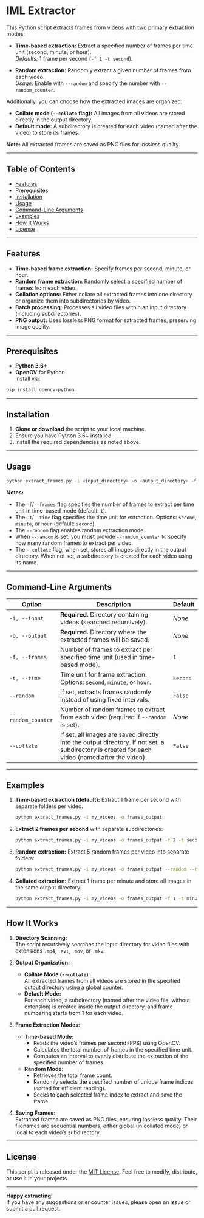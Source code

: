 # IML Extractor

This Python script extracts frames from videos with two primary extraction modes:

- **Time-based extraction:** Extract a specified number of frames per time unit (second, minute, or hour).  
  *Defaults:* 1 frame per second (`-f 1 -t second`).

- **Random extraction:** Randomly extract a given number of frames from each video.  
  *Usage:* Enable with `--random` and specify the number with `--random_counter`.

Additionally, you can choose how the extracted images are organized:

- **Collate mode (`--collate` flag):** All images from all videos are stored directly in the output directory.
- **Default mode:** A subdirectory is created for each video (named after the video) to store its frames.

**Note:** All extracted frames are saved as PNG files for lossless quality.

---

## Table of Contents

- [Features](#features)
- [Prerequisites](#prerequisites)
- [Installation](#installation)
- [Usage](#usage)
- [Command-Line Arguments](#command-line-arguments)
- [Examples](#examples)
- [How It Works](#how-it-works)
- [License](#license)

---

## Features

- **Time-based frame extraction:** Specify frames per second, minute, or hour.
- **Random frame extraction:** Randomly select a specified number of frames from each video.
- **Collation options:** Either collate all extracted frames into one directory or organize them into subdirectories by video.
- **Batch processing:** Processes all video files within an input directory (including subdirectories).
- **PNG output:** Uses lossless PNG format for extracted frames, preserving image quality.

---

## Prerequisites

- **Python 3.6+**
- **OpenCV** for Python  
Install via:
```bash
pip install opencv-python
```

---

## Installation

1. **Clone or download** the script to your local machine.
2. Ensure you have Python 3.6+ installed.
3. Install the required dependencies as noted above.

---

## Usage

```bash
python extract_frames.py -i <input_directory> -o <output_directory> -f <frames> -t <time> [--random] [--random_counter <number>] [--collate]
```

**Notes:**
- The `-f`/`--frames` flag specifies the number of frames to extract per time unit in time-based mode (default: `1`).
- The `-t`/`--time` flag specifies the time unit for extraction. Options: `second`, `minute`, or `hour` (default: `second`).
- The `--random` flag enables random extraction mode.
- When `--random` is set, you **must** provide `--random_counter` to specify how many random frames to extract per video.
- The `--collate` flag, when set, stores all images directly in the output directory. When not set, a subdirectory is created for each video using its name.

---

## Command-Line Arguments

| **Option**              | **Description**                                                                                                                                      | **Default**     |
|-------------------------|------------------------------------------------------------------------------------------------------------------------------------------------------|-----------------|
| `-i, --input`           | **Required.** Directory containing videos (searched recursively).                                                                                  | *None*          |
| `-o, --output`          | **Required.** Directory where the extracted frames will be saved.                                                                                  | *None*          |
| `-f, --frames`          | Number of frames to extract per specified time unit (used in time-based mode).                                                                        | `1`             |
| `-t, --time`            | Time unit for frame extraction. Options: `second`, `minute`, or `hour`.                                                                              | `second`        |
| `--random`              | If set, extracts frames randomly instead of using fixed intervals.                                                                                 | `False`         |
| `--random_counter`      | Number of random frames to extract from each video (required if `--random` is set).                                                                    | *None*          |
| `--collate`             | If set, all images are saved directly into the output directory. If not set, a subdirectory is created for each video (named after the video).      | `False`         |

---

## Examples

1. **Time-based extraction (default):** Extract 1 frame per second with separate folders per video.
    ```bash
    python extract_frames.py -i my_videos -o frames_output
    ```
2. **Extract 2 frames per second** with separate subdirectories:
    ```bash
    python extract_frames.py -i my_videos -o frames_output -f 2 -t second
    ```
3. **Random extraction:** Extract 5 random frames per video into separate folders:
    ```bash
    python extract_frames.py -i my_videos -o frames_output --random --random_counter 5
    ```
4. **Collated extraction:** Extract 1 frame per minute and store all images in the same output directory:
    ```bash
    python extract_frames.py -i my_videos -o frames_output -f 1 -t minute --collate
    ```

---

## How It Works

1. **Directory Scanning:**  
   The script recursively searches the input directory for video files with extensions `.mp4`, `.avi`, `.mov`, or `.mkv`.

2. **Output Organization:**
   - **Collate Mode (`--collate`):**  
     All extracted frames from all videos are stored in the specified output directory using a global counter.
   - **Default Mode:**  
     For each video, a subdirectory (named after the video file, without extension) is created inside the output directory, and frame numbering starts from 1 for each video.

3. **Frame Extraction Modes:**
   - **Time-based Mode:**  
     - Reads the video’s frames per second (FPS) using OpenCV.
     - Calculates the total number of frames in the specified time unit.
     - Computes an interval to evenly distribute the extraction of the specified number of frames.
   - **Random Mode:**  
     - Retrieves the total frame count.
     - Randomly selects the specified number of unique frame indices (sorted for efficient reading).
     - Seeks to each selected frame index to extract and save the frame.

4. **Saving Frames:**  
   Extracted frames are saved as PNG files, ensuring lossless quality. Their filenames are sequential numbers, either global (in collated mode) or local to each video’s subdirectory.

---

## License

This script is released under the [MIT License](https://opensource.org/licenses/MIT). Feel free to modify, distribute, or use it in your projects.

---

**Happy extracting!**  
If you have any suggestions or encounter issues, please open an issue or submit a pull request.
